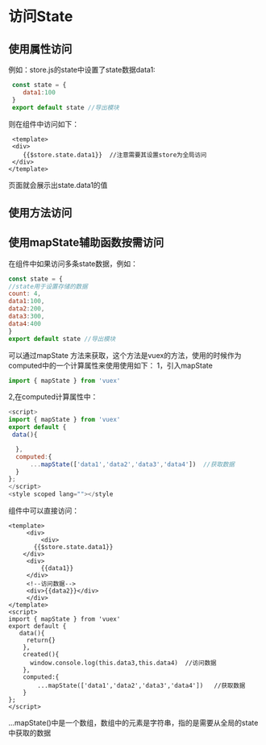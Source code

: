 # 访问State
## 使用属性访问
  例如：store.js的state中设置了state数据data1:
  
   ```javascript
    const state = {
       data1:100 
    }
    export default state //导出模块
   ```
   则在组件中访问如下：

   ```vue
    <template>
    <div>
	   {{$store.state.data1}}  //注意需要其设置store为全局访问
    </div>
</template>

   ```
   页面就会展示出state.data1的值
## 使用方法访问
## 使用mapState辅助函数按需访问
  在组件中如果访问多条state数据，例如：
  
  ```javascript
  const state = {
  //state用于设置存储的数据
  count: 4,
  data1:100,
  data2:200,
  data3:300,
  data4:400
  }
export default state //导出模块
  ```
  可以通过mapState 方法来获取，这个方法是vuex的方法，使用的时候作为computed中的一个计算属性来使用使用如下：
  1，引入mapState 
 ```javascript
import { mapState } from 'vuex'
  ```
  2,在computed计算属性中：
  ```javascript
  <script>
import { mapState } from 'vuex'
export default {
   data(){

    },
    computed:{
        ...mapState(['data1','data2','data3','data4'])  //获取数据
    }
};
</script>
<style scoped lang=""></style
  ```
组件中可以直接访问：
```vue
<template>
     <div>
         <div>
	   {{$store.state.data1}}
    </div>
     <div>
         {{data1}}  
     </div>  
     <!--访问数据-->
     <div>{{data2}}</div>
     </div>
</template>
<script>
import { mapState } from 'vuex'
export default {
   data(){
     return{}
    },
    created(){
      window.console.log(this.data3,this.data4)  //访问数据
    },
    computed:{
        ...mapState(['data1','data2','data3','data4'])   //获取数据
    }
};
</script>
```
...mapState()中是一个数组，数组中的元素是字符串，指的是需要从全局的state中获取的数据